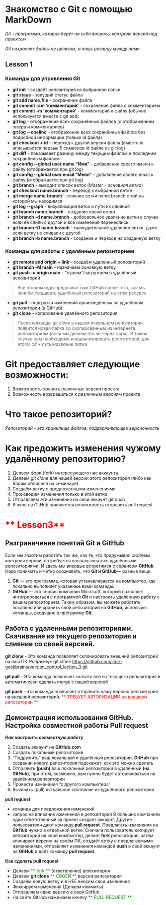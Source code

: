 # Знакомство с Git с помощью MarkDown

*Git - программа, которая берёт на себя вопросы контроля версий над проектом*

*Git сохраняет файлы не целиком, а лишь разницу между ними*

## Lesson 1

### **Команды для управления Git**
* **git init** - создаёт репозиторий из выбранной папки
* **git staus** - текущий статус файла
* **git add name.file** - сохранение файла
* **git commit -am 'комментарий'** - сохранение файла с комментарием
* **git commit -m 'комментарий'** - комментарий к файлу (обычно используется вместе с git add)
* **git log** - отображение всех сохранённых файлов (с отображением юзера и комментариев)
* **git log --oneline** - отображение всех сохранённых файлов без подробной информации (только id файла)
* **git checkout + id** - переход к другой версии файла (вместо id вписываются первые 5 символов id файла из git log)
* **git diff** - показывает разницу между текущим файлом и последним сохранённым файлом
* **git config --global user.name "Имя"** - добавление своего имени к файлу (отображается при git log)
* **git config --global user.email "Мейл"** - добавление своего email к файлу (отображается при git log)
* **git branch** - выводит список веток (*Master - основная ветка*)
* **git checkout name.branch** - переход к выбранной ветке
* **git merge name.branch** - слияние ветки name.branch с той на которой мы находимся
* **git log --graph** - визуализация веток и пути их слияния
* **git branch name.branch** - создание новой ветки
* **git branch -d name.branch** - добровольное удаление ветки в случае если её слили с другой и все изменения перенеслись
* **git branch -D name.branch** - принудительное удаление ветки, даже если ветку не сливали с другой 
* **git branch -b name.branch** - создание и переход на созданную ветку

### **Команды для работы с удалённым репозиторием**
* **git remote add origin + link** - создаём удаленный репозиторий
* **git branch -M main** - назначаем основную ветку
* **git push -u origin main** - "пушим"/загружаем в удалённый репозиторий

> Все эти команды предложит нам GitHub после того, как мы начнём создавать удалённый репозиторий на этом ресурсе

* **git pull** - подгрузка изменений произведённых на удалённом репозитории (в GitHub)
* **git clone** - копирование удалённого репозитория
> После команды *git clone* в нашем локальном репозитории появится новая папка со скопированным из интернета репозиторием (если мы делаем это не через форк). В таком случае нам необходимо инициализировать репозиторий, для этого:
*cd + путь/название папки*

# Git предоставляет следующие возможности:
1. Возможность хранить различные версии проекта
2. Возможность возвращаться к различным версиям проекта

# Что такое репозиторий?
*Репозиторий - это хранилище файлов, поддерживающее версионность*

# Как предожить изменения чужому удалённому репозиторию?
1. Делаем форк (fork) интересующего нас аккаунта
2. Делаем *git clone* для нашей версии этого репозитория (либо как Вадим объяснял на семинаре)
3. Создаём ветку с предложенными изменениями
4. Производим изменения только в этой ветке
5. Отправляем эти изменения на свой аккаунт *git push*
6. В окне на GitHub появляется возможность отправить pull request

#  <span style="color:red">** Lesson3**  </span>

## Разграничение понятий **Git и GitHub**
Если мы захотим работать так же, как те, кто придумывал системы контроля версий, потребуется воспользоваться удалёнными репозиториями. И здесь мы впервые встретимся с сервисом **GitHub**. 
Надо понимать и чётко осознавать, что **Git и GitHub**— разные вещи.
1. **Git** — это программа, которая устанавливается на компьютер, где локально выполняет указанные вами команды.
2. **GitHub** — это сервис компании Microsoft, который позволяет интегрироваться с программой **Git** и настроить удалённую работу с вашим репозиторием.
Таким образом, вы можете работать локально или хранить свой репозиторий на **GitHub**, используя команды, входящие в программу **Git**.

 


## Работа с удаленными репозиториями. Скачивание из текущего репозитория и слияние со своей версией.

**git clone** - Эта команда позволяет склонировать внешний репозиторий на наш ПК
*Например*: 
 git clone https://github.com/ilnar-geekbrains/version_control_lection_3.git 

**git pull** - Эта команда позволяет скачать все из текущего репозитория и автоматически сделать merge с нашей версией

**git push**  - эта команда позволяет отправить нашу версию репозитория на внешний репозиторий. 
<span style="color:red">** ТРЕБУЕТ АВТОРИЗАЦИИ на внешнем репозитории **  </span>

## Демонстрация использования GitHub. Настройка совместной работы Pull request

_**Как настроить совместную работу**_
1. Создать аккаунт на **GitHub.com**
2. Создать локальный репозиторий
3. “Подружить” ваш локальный и удалённый репозитории.
**GitHub** при создании нового репозитория подскажет; как это можно сделать
4. Отправить **(push)** ваш локальный репозиторий в удалённый **(на GitHub)**, при этом, возможно, вам нужно будет авторизоваться на удалённом репозитории
5. Провести изменения “с другого компьютера”
6. Выкачать (pull) актуальное состояние из удалённого репозитория
 
**pull request**
+ команда для предложения изменений 
+ запрос на вливание изменений в репозиторий
В больших компаниях один ответственный за проект создает аккаунт. Другие пользователи дают команду **pull request**. Предлагать изменения на **GitHub** нужно в отдельной ветке. Сначала пользователь копирует репозиторий на свой компьютер, делает **fork** репозитория, затем клонирует версию на своём ПК, создаёт ветку с предлагаемыми изменениями, отправляет изменения командой **push** в свой аккаунт на **GitHub** и даёт команду **pull request**.

**Как сделать  pull request**
+ Делаем <span style="color:green">** fork **  </span> (ответвление) репозитория
+ Делаем **git clone**  <span style="color:green">** СВОЕЙ **  </span>  версии репозитория
+ Создаём новую ветку и в НЕЁ вносим свои изменения
+ Фиксируем изменения (Делаем коммиты)
+ Отправляем свою версию в свой GitHub
+ На сайте GitHub нажимаем кнопку <span style="color:green">** PULL REQUEST **  </span>
